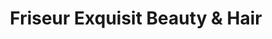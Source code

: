 ---
title: "Friseur Exquisit Beauty & Hair"
url: /neckartenzlingen/friseur-exquisit-beauty-und-hair/
shop: Friseur
---